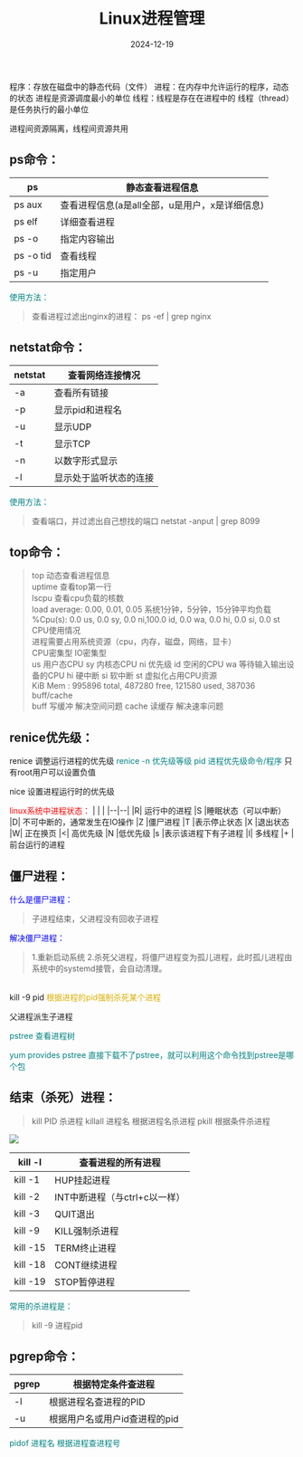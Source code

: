﻿---
title: Linux进程管理
icon: circle-info
order: 1
category:
  - Linux
tag:
  - Linux
  - 运维
pageview: false
date: 2024-12-19
comment: false
breadcrumb: false
---



程序：存放在磁盘中的静态代码（文件）
进程：在内存中允许运行的程序，动态的状态
进程是资源调度最小的单位
线程：线程是存在在进程中的
线程（thread）是任务执行的最小单位

进程间资源隔离，线程间资源共用

## ps命令：

|ps|静态查看进程信息  |
|--|--|
|ps aux|	查看进程信息(a是all全部，u是用户，x是详细信息)
|ps elf	|详细查看进程
|ps -o	|指定内容输出
|ps -o tid	|查看线程
|ps -u	|指定用户	


<font color=teal>使用方法：</font>


>查看进程过滤出nginx的进程：
> ps -ef | grep nginx


## netstat命令：

|netstat| 	查看网络连接情况 |
|----------------|--|
|-a|	查看所有链接
|-p|	显示pid和进程名
|-u	|显示UDP
|-t	|显示TCP
|-n|	以数字形式显示
|-l	|显示处于监听状态的连接

<font color=teal>使用方法：</font>

> 查看端口，并过滤出自己想找的端口
> netstat -anput | grep 8099

## top命令：
> top	动态查看进程信息<br>
uptime	查看top第一行<br>
lscpu	查看cpu负载的核数<br>
load average: 0.00, 0.01, 0.05
系统1分钟，5分钟，15分钟平均负载<br>
%Cpu(s):  0.0 us,  0.0 sy,  0.0 ni,100.0 id,  0.0 wa,  0.0 hi,  0.0 si,  0.0 st
CPU使用情况<br>
进程需要占用系统资源（cpu，内存，磁盘，网络，显卡）<br>
> CPU密集型
IO密集型<br>
>us	用户态CPU
sy	内核态CPU
ni	优先级
id	空闲的CPU
wa	等待输入输出设备的CPU
hi	硬中断
si	软中断
st	虚拟化占用CPU资源<br>
KiB Mem :   995896 total,   487280 free,   121580 used,   387036 buff/cache<br>
buff	写缓冲	解决空间问题
cache	读缓存	解决速率问题

## renice优先级：

renice	调整运行进程的优先级
<font color=teal>renice -n 优先级等级 pid	进程优先级命令/程序</font>
只有root用户可以设置负值

nice	设置进程运行时的优先级



<font color=red>linux系统中进程状态：</font>
|  |  |
|--|--|
|R|	运行中的进程
|S	|睡眠状态（可以中断）
|D|	不可中断的，通常发生在IO操作
|Z	|僵尸进程
|T	|表示停止状态
|X	|退出状态
|W|	正在换页
|<|	高优先级
|N	|低优先级
|s	|表示该进程下有子进程
|l|	多线程 
|+	|前台运行的进程

## 僵尸进程：

<font color=blue>什么是僵尸进程：</font>

> 子进程结束，父进程没有回收子进程

<font color=blue>解决僵尸进程：</font>
> 1.重新启动系统
2.杀死父进程，将僵尸进程变为孤儿进程，此时孤儿进程由系统中的systemd接管，会自动清理。
<br>
kill -9 pid	<font color=daaafns>根据进程的pid强制杀死某个进程</font>

父进程派生子进程

<font color=teal>pstree	查看进程树</font>

<font color=teal>yum provides pstree	直接下载不了pstree，就可以利用这个命令找到pstree是哪个包</font>

## 结束（杀死）进程：

> kill PID	杀进程
killall 进程名	根据进程名杀进程
pkill	根据条件杀进程

![](https://lcy-blog.oss-cn-beijing.aliyuncs.com/blog/202412191617772.png)

|kill -l	| 查看进程的所有进程 |
|-----------------|--|
|kill -1	|HUP挂起进程
|kill -2	|INT中断进程（与ctrl+c以一样）
|kill -3	|QUIT退出
|kill -9	|KILL强制杀进程
|kill -15	|TERM终止进程
|kill -18	|CONT继续进程
|kill -19|	STOP暂停进程

<font color=teal>常用的杀进程是：</font>

> kill -9 进程pid


## pgrep命令：

|pgrep	| 根据特定条件查进程 |
|---------------|--|
|-l	|根据进程名查进程的PID
|-u	|根据用户名或用户id查进程的pid

<font color=teal>pidof 进程名	根据进程查进程号</font>


